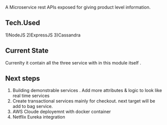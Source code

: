 
A Microservice rest APIs exposed for giving product level information.

Tech.Used
-------------
1)NodeJS
2)ExpressJS
3)Cassandra

Current State
---------------------
Currenlty it contain all the three service with in this module itself .

Next steps
---------------------
1) Building demonstrable services . Add more attributes & logic to look like real time services 
2) Create transactional services mainly for checkout. next target will be add to bag service.
3) AWS Cloude deployemnt with docker container
4) Netflix Eureka integration
